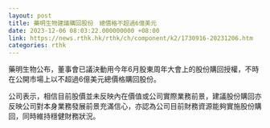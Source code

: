 ```yaml
---
layout: post
title: 藥明生物建議購回股份　總價格不超過6億美元
date: 2023-12-06 08:03:22.000000000 +08:00
link: https://news.rthk.hk/rthk/ch/component/k2/1730916-20231206.htm
categories: rthk
---
```


藥明生物公布，董事會已議決動用今年6月股東周年大會上的股份購回授權，不時在公開市場上以不超過6億美元總價格購回股份。

公司表示，相信目前股價並未反映內在價值或公司實際業務前景，建議股份購回亦反映公司對本身業務發展前景充滿信心，亦認為公司目前財務資源能夠實施股份購回，同時維持穩健財務狀況。
